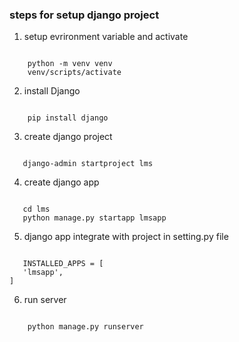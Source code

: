 ### steps for setup django project 

1. setup evrironment variable and activate

```

    python -m venv venv 
    venv/scripts/activate

```

2. install Django 

```

    pip install django

 ```

 3. create django project
 
 ```

    django-admin startproject lms
 
 ```
 
 4. create django app

 ```

    cd lms
    python manage.py startapp lmsapp

 ```

 5. django app integrate with project in setting.py file

 ```
 
    INSTALLED_APPS = [
    'lmsapp',
]

``` 

6. run server

```

    python manage.py runserver

```
